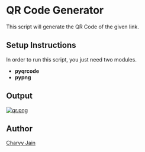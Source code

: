 # QR Code Generator

This script will generate the QR Code of the given link.

## Setup Instructions

In order to run this script, you just need two modules.

- **pyqrcode**
- **pypng**

## Output

[![qr.png](https://i.postimg.cc/76nTB6CN/qr.png)](https://postimg.cc/Kk4zjmDK)

## Author

[Charvy Jain](https://github.com/CharvyJain)
